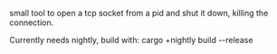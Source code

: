 small tool to open a tcp socket from a pid and shut it down, killing the connection.

Currently needs nightly, build with:
cargo +nightly build --release
